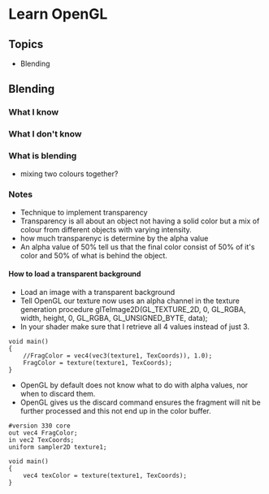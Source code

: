 # Learn OpenGL
## Topics
* Blending

## Blending
### What I know
### What I don't know
### What is blending
* mixing two colours together? 

### Notes
* Technique to implement transparency
* Transparency is all about an object not having a solid color but a mix of colour from different objects with varying intensity. 
* how much transparenyc is determine by the alpha value
* An alpha value of 50% tell us that the final color consist of 50% of it's color and 50% of what is behind 
the object.

#### How to load a transparent background
* Load an image with a transparent background
* Tell OpenGL our texture now uses an alpha channel in the texture generation procedure
glTeImage2D(GL_TEXTURE_2D, 0, GL_RGBA, width, height, 0, GL_RGBA, GL_UNSIGNED_BYTE, data);
* In your shader make sure that I retrieve all 4 values instead of just 3. 

```
void main()
{
    //FragColor = vec4(vec3(texture1, TexCoords)), 1.0);
    FragColor = texture(texture1, TexCoords);
}
```

* OpenGL by default does not know what to do with alpha values, nor when to discard them. 
* OpenGL gives us the discard command ensures the fragment will nit be further processed and this not end up in the color buffer. 

```
#version 330 core
out vec4 FragColor;
in vec2 TexCoords;
uniform sampler2D texture1;

void main()
{
    vec4 texColor = texture(texture1, TexCoords);
}

```
